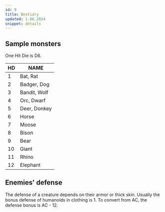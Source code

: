 ```yaml
---
id: 9
title: Bestiary
updated: 1.06.2024
snippet: details
---
```


## Sample monsters

One Hit Die is D6.

| HD | NAME |
|----|------|
| 1  | Bat, Rat |
| 2  | Badger, Dog |
| 3  | Bandit, Wolf |
| 4  | Orc, Dwarf |
| 5  | Deer, Donkey |
| 6  | Horse |
| 7  | Moose |
| 8  | Bison |
| 9  | Bear |
| 10 | Giant |
| 11 | Rhino |
| 12 | Elephant |

## Enemies' defense

The defense of a creature depends on their armor or thick skin. 
Usually the bonus defense of humanoids in clothing is 1. 
To convert from AC, the defense bonus is AC - 12.
